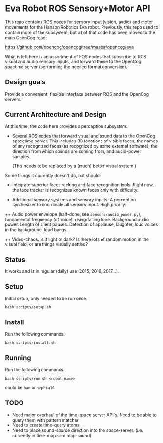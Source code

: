 Eva Robot ROS Sensory+Motor API
===============================
This repo contains ROS nodes for sensory input (vision, audio) and
motor movements for the Hanson Robotics Eva robot.  Previously, this
repo used to contain more of the subsystem, but all of that code has
been moved to the main OpenCog repo:

https://github.com/opencog/opencog/tree/master/opencog/eva

What is left here is an assortment of ROS nodes that subscribe
to ROS visual and audio sensory inputs, and forward these to the
OpenCog spactime server (performing the needed format conversion).

Design goals
------------
Provide a convenient, flexible interface between ROS and the OpenCog
servers.

Current Architecture and Design
-------------------------------
At this time, the code here provides a perception subsystem:

 * Several ROS nodes that forward visual and sound data to the
   OpenCog spacetime server. This includes 3D locations of visible
   faces, the names of any recognized faces (as recognized by some
   external software), the direction from which sounds are coming
   from, and audio-power samples.

   (This needs to be replaced by a (much) better visual system.)

Some things it currently doesn't do, but should:

 * Integrate superior face-tracking and face recognition tools.
   Right now, the face tracker is recognizes known faces only with
   difficulty.

 * Additional sensory systems and sensory inputs.  A perception
   synthesizer to coordinate all sensory input. High priority:

  ++ Audio power envelope (half-done, see `sensors/audio_power.py`),
     fundamental frequency (of voice), rising/falling tone.
     Background audio power. Length of silent pauses.  Detection
     of applause, laughter, loud voices in the background, loud
     bangs.

  ++ Video-chaos: Is it light or dark? Is there lots of random
     motion in the visual field, or are things visually settled?

Status
------
It works and is in regular (daily) use (2015, 2016, 2017...).

Setup
-------
Initial setup, only needed to be run once.
```
bash scripts/setup.sh
```

Install
-------
Run the following commands.
```
bash scripts/install.sh
```

Running
-------
Run the following commands.
```
bash scripts/run.sh <robot-name>
```
<robot-name> could be `han` or `sophia10`

TODO
----
 * Need major overhaul of the time-space server API's. Need to be able
   to query them with pattern matcher
 * Need to create time-query atoms
 * Need to place sound-source direction into the space-server. (i.e. currently
   in time-map.scm map-sound)

